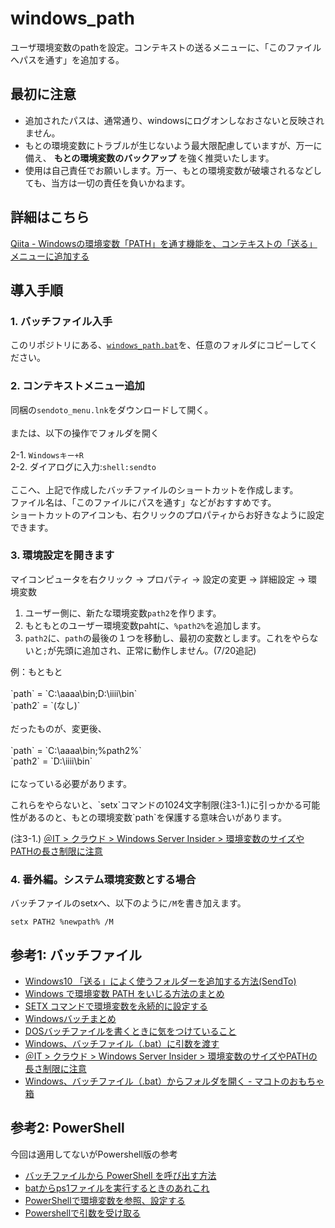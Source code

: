 # windows_path

ユーザ環境変数のpathを設定。コンテキストの送るメニューに、「このファイルへパスを通す」を追加する。

## 最初に注意

* 追加されたパスは、通常通り、windowsにログオンしなおさないと反映されません。
* もとの環境変数にトラブルが生じないよう最大限配慮していますが、万一に備え、 **もとの環境変数のバックアップ** を強く推奨いたします。
* 使用は自己責任でお願いします。万一、もとの環境変数が破壊されるなどしても、当方は一切の責任を負いかねます。

## 詳細はこちら

[Qiita - Windowsの環境変数「PATH」を通す機能を、コンテキストの「送る」メニューに追加する](https://qiita.com/firblaze/items/63dea6813c0e9af38a78)

## 導入手順

### 1. バッチファイル入手

このリポジトリにある、[`windows_path.bat`](https://raw.githubusercontent.com/eirblaze/windows_path/master/windows_path.bat)を、任意のフォルダにコピーしてください。

### 2. コンテキストメニュー追加

同梱の`sendoto_menu.lnk`をダウンロードして開く。<br>
<br>
または、以下の操作でフォルダを開く<br>
<br>
 2-1. `Windowsキー+R`<br>
 2-2. ダイアログに入力:`shell:sendto`<br>
<br>
ここへ、上記で作成したバッチファイルのショートカットを作成します。<br>
ファイル名は、「このファイルにパスを通す」などがおすすめです。<br>
ショートカットのアイコンも、右クリックのプロパティからお好きなように設定できます。

### 3. 環境設定を開きます

<p>
マイコンピュータを右クリック -> プロパティ -> 設定の変更 -> 詳細設定 ->  環境変数
</p>

1. ユーザー側に、新たな環境変数`path2`を作ります。
2. もともとのユーザー環境変数pahtに、`%path2%`を追加します。
3. `path2`に、`path`の最後の１つを移動し、最初の変数とします。これをやらないと`;`が先頭に追加され、正常に動作しません。(7/20追記)

<p>
例：もともと<br>
<br>
`path`  = `C:\aaaa\bin;D:\iiii\bin`<br>
`path2` = `(なし)`<br>
<br>
だったものが、変更後、<br>
<br>
`path`  = `C:\aaaa\bin;%path2%`<br>
`path2` = `D:\iiii\bin`<br>
<br>
になっている必要があります。<br>
</p>
<p>
これらをやらないと、`setx`コマンドの1024文字制限(注3-1.)に引っかかる可能性があるのと、もとの環境変数`path`を保護する意味合いがあります。
</p>

(注3-1.) [＠IT > クラウド > Windows Server Insider > 環境変数のサイズやPATHの長さ制限に注意](https://www.atmarkit.co.jp/ait/articles/1510/30/news041.html)

### 4. 番外編。システム環境変数とする場合

バッチファイルのsetxへ、以下のように`/M`を書き加えます。
```
setx PATH2 %newpath% /M
```

## 参考1: バッチファイル

- [Windows10 「送る」によく使うフォルダーを追加する方法(SendTo)](https://pc-chain.com/windows10-sendto/2736/)
- [Windows で環境変数 PATH をいじる方法のまとめ](https://qiita.com/sta/items/6d29da0dc7069ffaae60)
- [SETX コマンドで環境変数を永続的に設定する](https://qiita.com/rohinomiya/items/cf5236678b3459da9017)
- [Windowsバッチまとめ](https://qiita.com/tomotagwork/items/5b9e08f28d5925d96b5f#%E5%A4%89%E6%95%B0)
- [DOSバッチファイルを書くときに気をつけていること](https://qiita.com/yz2cm/items/d2c86a09d6b1861d684d)
- [Windows、バッチファイル（.bat）に引数を渡す](http://piyopiyocs.blog115.fc2.com/blog-entry-725.html)
- [＠IT > クラウド > Windows Server Insider > 環境変数のサイズやPATHの長さ制限に注意](https://www.atmarkit.co.jp/ait/articles/1510/30/news041.html)
- [Windows、バッチファイル（.bat）からフォルダを開く - マコトのおもちゃ箱](http://piyopiyocs.blog115.fc2.com/blog-entry-490.html)

## 参考2: PowerShell

今回は適用してないがPowershell版の参考
- [バッチファイルから PowerShell を呼び出す方法](https://qiita.com/cd01/items/82829ba0ec0f59e1b04d)
- [batからps1ファイルを実行するときのあれこれ](https://qiita.com/HiDARi/items/1d2595ff142883c3bac1)
- [PowerShellで環境変数を参照、設定する](https://www.whyit.work/entry/2018/07/09/171632)
- [Powershellで引数を受け取る](https://microsoftou.com/ps-arguments/)
